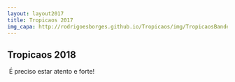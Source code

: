 ```yaml
---
layout: layout2017
title: Tropicaos 2017
img_capa: http://rodrigoesborges.github.io/Tropicaos/img/TropicaosBandeira.jpg
---
```


## Tropicaos 2018

<div class="caixa">

  É preciso estar atento e forte! <br/><br/>

<!--   <b>Você já sabe:</b><br/>

  Sábado de Carnaval<br/>
  Concentração às 15:00.<br/>

  <br/><br/>
  Deixe seu email que nós avisamos.
 -->
</div>




